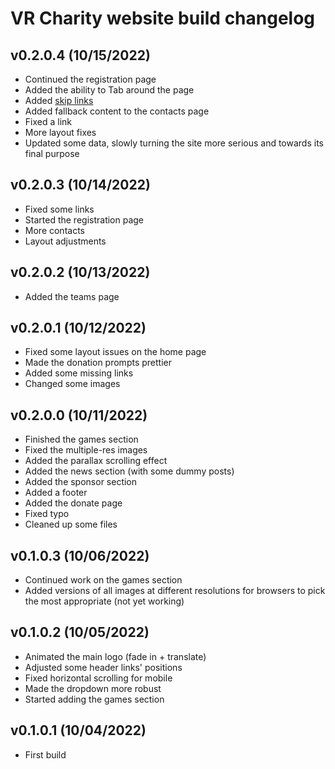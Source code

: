 # VR Charity website build changelog

## v0.2.0.4 (10/15/2022)
- Continued the registration page
- Added the ability to Tab around the page
- Added [skip links](https://css-tricks.com/how-to-create-a-skip-to-content-link/)
- Added fallback content to the contacts page
- Fixed a link
- More layout fixes
- Updated some data, slowly turning the site more serious and towards its final purpose

## v0.2.0.3 (10/14/2022)
- Fixed some links
- Started the registration page
- More contacts
- Layout adjustments

## v0.2.0.2 (10/13/2022)
- Added the teams page

## v0.2.0.1 (10/12/2022)
- Fixed some layout issues on the home page
- Made the donation prompts prettier
- Added some missing links
- Changed some images

## v0.2.0.0 (10/11/2022)
- Finished the games section
- Fixed the multiple-res images
- Added the parallax scrolling effect
- Added the news section (with some dummy posts)
- Added the sponsor section
- Added a footer
- Added the donate page
- Fixed typo
- Cleaned up some files

## v0.1.0.3 (10/06/2022)
- Continued work on the games section
- Added versions of all images at different resolutions for browsers to pick the most appropriate (not yet working)

## v0.1.0.2 (10/05/2022)
- Animated the main logo (fade in + translate)
- Adjusted some header links' positions
- Fixed horizontal scrolling for mobile
- Made the dropdown more robust
- Started adding the games section

## v0.1.0.1 (10/04/2022)
- First build